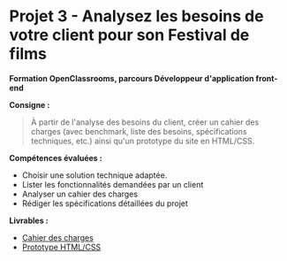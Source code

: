 # Projet 3 - Analysez les besoins de votre client pour son Festival de films
**Formation OpenClassrooms, parcours Développeur d'application front-end**

**Consigne :** 

> À partir de l'analyse des besoins du client, créer un cahier des
> charges (avec benchmark, liste des besoins, spécifications techniques,
> etc.) ainsi qu'un prototype du site en HTML/CSS.

**Compétences évaluées :**
- Choisir une solution technique adaptée.
-   Lister les fonctionnalités demandées par un client
-   Analyser un cahier des charges
-   Rédiger les spécifications détaillées du projet

**Livrables :**
- [Cahier des charges](/pdf/Festival-CDC.pdf)
- [Prototype HTML/CSS](https://l-paste.github.io/p3-festival/)
